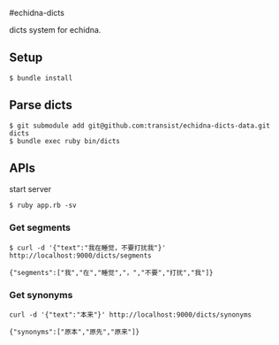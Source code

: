 #echidna-dicts

dicts system for echidna.

## Setup

```
$ bundle install
```

## Parse dicts

```
$ git submodule add git@github.com:transist/echidna-dicts-data.git dicts
$ bundle exec ruby bin/dicts
```

## APIs

start server

```
$ ruby app.rb -sv
```

### Get segments

```
$ curl -d '{"text":"我在睡觉，不要打扰我"}' http://localhost:9000/dicts/segments

{"segments":["我","在","睡觉","，","不要","打扰","我"]}
```

### Get synonyms

```
curl -d '{"text":"本来"}' http://localhost:9000/dicts/synonyms

{"synonyms":["原本","原先","原来"]}
```
